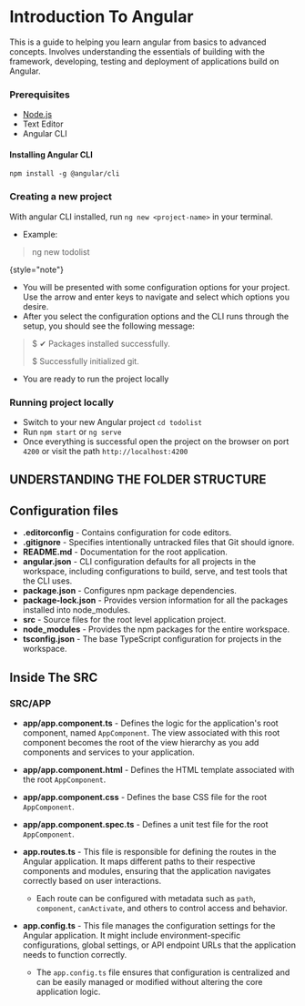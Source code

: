 # Introduction To Angular


This is a guide to helping you learn angular from basics to advanced concepts. Involves understanding the essentials of building with the framework, developing, testing and deployment of applications build on Angular.

### Prerequisites
- [Node.js](https://nodejs.org/en)
- Text Editor
- Angular CLI

#### Installing Angular CLI
```
npm install -g @angular/cli
```

### Creating a new project
With angular CLI installed, run `ng new <project-name>` in your terminal.
- Example:
> ng new todolist
> 
{style="note"}

- You will be presented with some configuration options for your project. Use the arrow and enter keys to navigate and select which options you desire.
- After you select the configuration options and the CLI runs through the setup, you should see the following message:

> $ ✔ Packages installed successfully.
> 
> $ Successfully initialized git.
> 
- You are ready to run the project locally

### Running project locally
- Switch to your new Angular project `cd todolist`
- Run `npm start` or `ng serve`
- Once everything is successful open the project on the browser on port `4200` or visit the path `http://localhost:4200`


## UNDERSTANDING THE FOLDER STRUCTURE

## Configuration files

- **.editorconfig** - Contains configuration for code editors.
- **.gitignore** - Specifies intentionally untracked files that Git should ignore.
- **README.md** - Documentation for the root application.
- **angular.json** - CLI configuration defaults for all projects in the workspace, including configurations to build, serve, and test tools that the CLI uses.
- **package.json** - Configures npm package dependencies.
- **package-lock.json** - Provides version information for all the packages installed into node_modules.
- **src** - Source files for the root level application project.
- **node_modules** - Provides the npm packages for the entire workspace.
- **tsconfig.json** - The base TypeScript configuration for projects in the workspace.


## Inside The SRC
### SRC/APP

- **app/app.component.ts** - Defines the logic for the application's root component, named `AppComponent`. The view associated with this root component becomes the root of the view hierarchy as you add components and services to your application.

- **app/app.component.html** - Defines the HTML template associated with the root `AppComponent`.

- **app/app.component.css** - Defines the base CSS file for the root `AppComponent`.

- **app/app.component.spec.ts** - Defines a unit test file for the root `AppComponent`.

- **app.routes.ts** - This file is responsible for defining the routes in the Angular application. It maps different paths to their respective components and modules, ensuring that the application navigates correctly based on user interactions. 
  - Each route can be configured with metadata such as `path`, `component`, `canActivate`, and others to control access and behavior.

- **app.config.ts** - This file manages the configuration settings for the Angular application. It might include environment-specific configurations, global settings, or API endpoint URLs that the application needs to function correctly. 
  - The `app.config.ts` file ensures that configuration is centralized and can be easily managed or modified without altering the core application logic.

